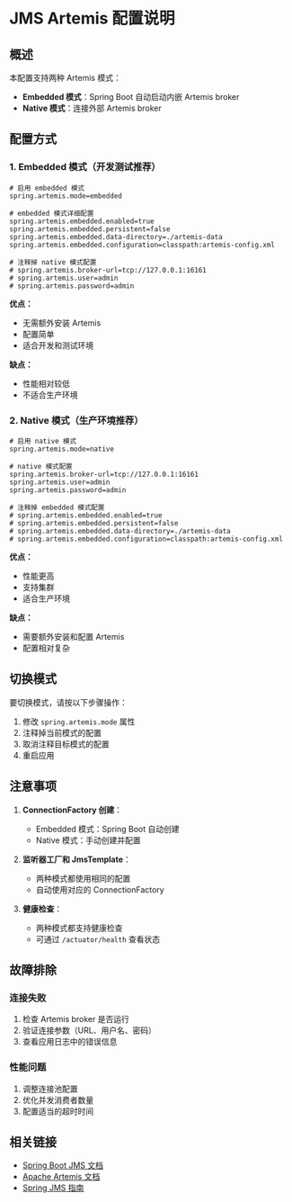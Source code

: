 # JMS Artemis 配置说明

## 概述

本配置支持两种 Artemis 模式：
- **Embedded 模式**：Spring Boot 自动启动内嵌 Artemis broker
- **Native 模式**：连接外部 Artemis broker

## 配置方式

### 1. Embedded 模式（开发测试推荐）

```properties
# 启用 embedded 模式
spring.artemis.mode=embedded

# embedded 模式详细配置
spring.artemis.embedded.enabled=true
spring.artemis.embedded.persistent=false
spring.artemis.embedded.data-directory=./artemis-data
spring.artemis.embedded.configuration=classpath:artemis-config.xml

# 注释掉 native 模式配置
# spring.artemis.broker-url=tcp://127.0.0.1:16161
# spring.artemis.user=admin
# spring.artemis.password=admin
```

**优点：**
- 无需额外安装 Artemis
- 配置简单
- 适合开发和测试环境

**缺点：**
- 性能相对较低
- 不适合生产环境

### 2. Native 模式（生产环境推荐）

```properties
# 启用 native 模式
spring.artemis.mode=native

# native 模式配置
spring.artemis.broker-url=tcp://127.0.0.1:16161
spring.artemis.user=admin
spring.artemis.password=admin

# 注释掉 embedded 模式配置
# spring.artemis.embedded.enabled=true
# spring.artemis.embedded.persistent=false
# spring.artemis.embedded.data-directory=./artemis-data
# spring.artemis.embedded.configuration=classpath:artemis-config.xml
```

**优点：**
- 性能更高
- 支持集群
- 适合生产环境

**缺点：**
- 需要额外安装和配置 Artemis
- 配置相对复杂

## 切换模式

要切换模式，请按以下步骤操作：

1. 修改 `spring.artemis.mode` 属性
2. 注释掉当前模式的配置
3. 取消注释目标模式的配置
4. 重启应用

## 注意事项

1. **ConnectionFactory 创建**：
   - Embedded 模式：Spring Boot 自动创建
   - Native 模式：手动创建并配置

2. **监听器工厂和 JmsTemplate**：
   - 两种模式都使用相同的配置
   - 自动使用对应的 ConnectionFactory

3. **健康检查**：
   - 两种模式都支持健康检查
   - 可通过 `/actuator/health` 查看状态

## 故障排除

### 连接失败

1. 检查 Artemis broker 是否运行
2. 验证连接参数（URL、用户名、密码）
3. 查看应用日志中的错误信息

### 性能问题

1. 调整连接池配置
2. 优化并发消费者数量
3. 配置适当的超时时间

## 相关链接

- [Spring Boot JMS 文档](https://docs.spring.io/spring-boot/reference/messaging/jms.html)
- [Apache Artemis 文档](https://activemq.apache.org/components/artemis/documentation/latest/index.html)
- [Spring JMS 指南](https://spring.io/guides/gs/messaging-jms/)
